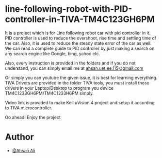 # line-following-robot-with-PID-controller-in-TIVA-TM4C123GH6PM

It is a project which is for Line following robot car with pid controller in it. PID controller is used to reduce the overshoot, rise time and settling time of the car. Also, it is used to reduce the steady state error of the car as well. We can read a complete guide to PID controller by just making a search on any search engine like Google, bing, yahoo etc. 

Also, every instruction is provided in the folders and if you do not understand, you can simply email me at ahsan.uet.ee.115@gmail.com

Or simply you can youtube the given issue, it is best for learning everything. 
TIVA Drivers are provided in the folder TIVA tools, you must install those drivers in your Laptop/Desktop to program you device TM4C1233GH6PM/TM4C1233H6PM simply. 

Video link is provided to make Keil uVision 4 project and setup it according to TIVA microcontroller. 

Go ahead! Enjoy the project


# Author
- [@Ahsan Ali](https://github.com/AhsanAliUet)
